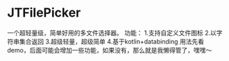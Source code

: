 # JTFilePicker
一个超轻量级，简单好用的多文件选择器。
功能：
1.支持自定义文件图标
2.以字符串集合返回
3.超级轻量，超级简单
4.基于kotlin+databinding
用法先看demo，后面可能会增加一些功能，如果没有，那么就是我懒得管了，嘿嘿～
